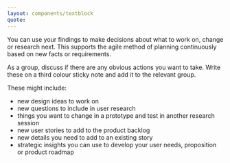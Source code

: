 ```yaml
---
layout: components/textblock
quote:
---
```

You can use your findings to make decisions about what to work on, change or research next. This supports the agile method of planning continuously based on new facts or requirements.

As a group, discuss if there are any obvious actions you want to take. Write these on a third colour sticky note and add it to the relevant group.

These might include:
- new design ideas to work on
- new questions to include in user research
- things you want to change in a prototype and test in another research session
- new user stories to add to the product backlog
- new details you need to add to an existing story
- strategic insights you can use to develop your user needs, proposition or product roadmap
